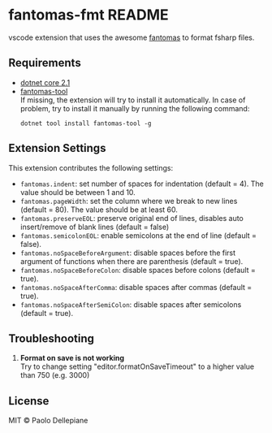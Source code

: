 # fantomas-fmt README

vscode extension that uses the awesome [fantomas](https://github.com/fsprojects/fantomas) to format fsharp files.

## Requirements

- [dotnet core 2.1](https://www.microsoft.com/net/download)
- [fantomas-tool](https://github.com/fsprojects/fantomas)  
  If missing, the extension will try to install it automatically.
  In case of problem, try to install it manually by running the following command:
  ```
  dotnet tool install fantomas-tool -g
  ```

## Extension Settings

This extension contributes the following settings:

- `fantomas.indent`: set number of spaces for indentation (default = 4). The value should be between 1 and 10.
- `fantomas.pageWidth`: set the column where we break to new lines (default = 80). The value should be at least 60.
- `fantomas.preserveEOL`: preserve original end of lines, disables auto insert/remove of blank lines (default = false)
- `fantomas.semicolonEOL`: enable semicolons at the end of line (default = false).
- `fantomas.noSpaceBeforeArgument`: disable spaces before the first argument of functions when there are parenthesis (default = true).
- `fantomas.noSpaceBeforeColon`: disable spaces before colons (default = true).
- `fantomas.noSpaceAfterComma`: disable spaces after commas (default = true).
- `fantomas.noSpaceAfterSemiColon`: disable spaces after semicolons (default = true).

## Troubleshooting

1. **Format on save is not working**  
   Try to change setting "editor.formatOnSaveTimeout" to a higher value than 750 (e.g. 3000)

## License

MIT © Paolo Dellepiane
